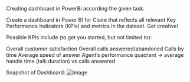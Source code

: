 Creating dashboard in PowerBi according the given task.

Create a dashboard in Power BI for Claire that reflects all relevant Key Performance Indicators (KPIs) and metrics in the dataset. Get creative!

Possible KPIs include (to get you started, but not limited to):

Overall customer satisfaction
Overall calls answered/abandoned
Calls by time
Average speed of answer
Agent’s performance quadrant -> average handle time (talk duration) vs calls answered

Snapshot of Dashboard:
![image](https://github.com/user-attachments/assets/d49b2499-3d17-47b6-8fa4-223e5afd6b05)
